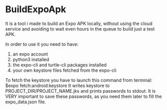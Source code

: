 # BuildExpoApk

It is a tool i made to build an Expo APK locally, without using the cloud service and avoiding to wait even hours in the queue to build just a test APK.

In order to use it you need to have:
  1) an expo account 
  2) python3 installed
  3) the expo-cli and turtle-cli packages installed
  4) your own keystore files fetched from the expo-cli
  
To fetch the keystore you have to launch this command from terminal: $expo fetch:android:keystore
It writes keystore to PROJECT_DIR/PROJECT_NAME.jks and prints passwords to stdout. It is VERY important to save these passwords, as you need them later to fill the expo_data.json file.
